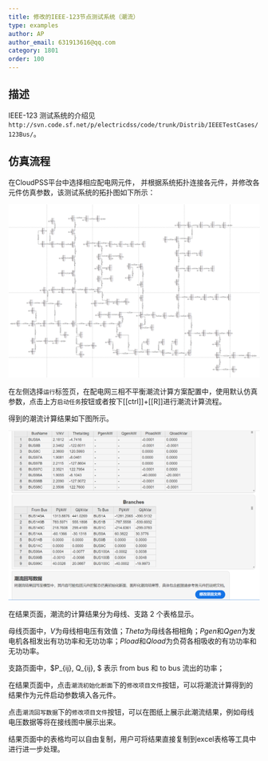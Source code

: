 ```yaml
---
title: 修改的IEEE-123节点测试系统（潮流）
type: examples
author: AP
author_email: 631913616@qq.com
category: 1801
order: 100
---
```


## 描述

IEEE-123 测试系统的介绍见`http://svn.code.sf.net/p/electricdss/code/trunk/Distrib/IEEETestCases/123Bus/`。

## 仿真流程

在CloudPSS平台中选择相应配电网元件， 并根据系统拓扑连接各元件，并修改各元件仿真参数，该测试系统的拓扑图如下所示：

![IEEE-123节点系统拓扑](./IEEE123topology.png "系统拓扑")

在左侧选择`运行`标签页，在配电网三相不平衡潮流计算方案配置中，使用默认仿真参数，点击上方`启动任务`按钮或者按下[[ctrl]]+[[R]]进行潮流计算流程。

得到的潮流计算结果如下图所示。

![IEEE-123 测试算例潮流计算结果](./Result_IEEE123.png "仿真结果")

在结果页面，潮流的计算结果分为母线、支路 2 个表格显示。

母线页面中，$V$为母线相电压有效值；$Theta$为母线各相相角；$Pgen$和$Qgen$为发电机各相发出有功功率和无功功率；$Pload$和$Qload$为负荷各相吸收的有功功率和无功功率。

支路页面中，$P_{ij}, Q_{ij}, $ 表示 from bus 和 to bus 流出的功率；

在结果页面中，点击`潮流初始化断面`下的`修改项目文件`按钮，可以将潮流计算得到的结果作为元件启动参数填入各元件。

点击`潮流回写数据`下的`修改项目文件`按钮，可以在图纸上展示此潮流结果，例如母线电压数据等将在接线图中展示出来。

结果页面中的表格均可以自由复制，用户可将结果直接复制到excel表格等工具中进行进一步处理。

































